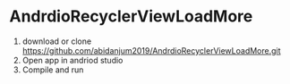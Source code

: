 # AndrdioRecyclerViewLoadMore


1. download or clone https://github.com/abidanjum2019/AndrdioRecyclerViewLoadMore.git
2. Open app in andriod studio
3. Compile and run
